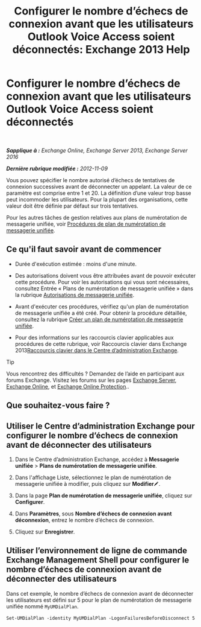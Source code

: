 ﻿---
title: 'Configurer le nombre d’échecs de connexion avant que les utilisateurs Outlook Voice Access soient déconnectés: Exchange 2013 Help'
TOCTitle: Configurer le nombre d’échecs de connexion avant que les utilisateurs Outlook Voice Access soient déconnectés
ms:assetid: 02f93888-168c-44bb-8cf6-17f5fcc3d733
ms:mtpsurl: https://technet.microsoft.com/fr-fr/library/Ee423537(v=EXCHG.150)
ms:contentKeyID: 50477432
ms.date: 05/23/2018
mtps_version: v=EXCHG.150
ms.translationtype: MT
---

# Configurer le nombre d’échecs de connexion avant que les utilisateurs Outlook Voice Access soient déconnectés

 

_**Sapplique à :** Exchange Online, Exchange Server 2013, Exchange Server 2016_

_**Dernière rubrique modifiée :** 2012-11-09_

Vous pouvez spécifier le nombre autorisé d’échecs de tentatives de connexion successives avant de déconnecter un appelant. La valeur de ce paramètre est comprise entre 1 et 20. La définition d’une valeur trop basse peut incommoder les utilisateurs. Pour la plupart des organisations, cette valeur doit être définie par défaut sur trois tentatives.

Pour les autres tâches de gestion relatives aux plans de numérotation de messagerie unifiée, voir [Procédures de plan de numérotation de messagerie unifiée](um-dial-plan-procedures-exchange-2013-help.md).

## Ce qu'il faut savoir avant de commencer

  - Durée d'exécution estimée : moins d'une minute.

  - Des autorisations doivent vous être attribuées avant de pouvoir exécuter cette procédure. Pour voir les autorisations qui vous sont nécessaires, consultez Entrée « Plans de numérotation de messagerie unifiée » dans la rubrique [Autorisations de messagerie unifiée](unified-messaging-permissions-exchange-2013-help.md).

  - Avant d'exécuter ces procédures, vérifiez qu'un plan de numérotation de messagerie unifiée a été créé. Pour obtenir la procédure détaillée, consultez la rubrique [Créer un plan de numérotation de messagerie unifiée](create-a-um-dial-plan-exchange-2013-help.md).

  - Pour des informations sur les raccourcis clavier applicables aux procédures de cette rubrique, voir Raccourcis clavier dans Exchange 2013[Raccourcis clavier dans le Centre d’administration Exchange](keyboard-shortcuts-in-the-exchange-admin-center-exchange-online-protection-help.md).

> [!TIP]
> Vous rencontrez des difficultés ? Demandez de l’aide en participant aux forums Exchange. Visitez les forums sur les pages <a href="https://go.microsoft.com/fwlink/p/?linkid=60612">Exchange Server</a>, <a href="https://go.microsoft.com/fwlink/p/?linkid=267542">Exchange Online</a>, et <a href="https://go.microsoft.com/fwlink/p/?linkid=285351">Exchange Online Protection</a>..


## Que souhaitez-vous faire ?

## Utiliser le Centre d’administration Exchange pour configurer le nombre d’échecs de connexion avant de déconnecter des utilisateurs

1.  Dans le Centre d’administration Exchange, accédez à **Messagerie unifiée** \> **Plans de numérotation de messagerie unifiée**.

2.  Dans l'affichage Liste, sélectionnez le plan de numérotation de messagerie unifiée à modifier, puis cliquez sur **Modifier**![Icône Modifier](images/Bb124582.6f53ccb2-1f13-4c02-bea0-30690e6ea71d(EXCHG.150).gif "Icône Modifier").

3.  Dans la page **Plan de numérotation de messagerie unifiée**, cliquez sur **Configurer**.

4.  Dans **Paramètres**, sous **Nombre d’échecs de connexion avant déconnexion**, entrez le nombre d’échecs de connexion.

5.  Cliquez sur **Enregistrer**.

## Utiliser l’environnement de ligne de commande Exchange Management Shell pour configurer le nombre d’échecs de connexion avant de déconnecter des utilisateurs

Dans cet exemple, le nombre d’échecs de connexion avant de déconnecter les utilisateurs est défini sur 5 pour le plan de numérotation de messagerie unifiée nommé `MyUMDialPlan`.

    Set-UMDialPlan -identity MyUMDialPlan -LogonFailuresBeforeDisconnect 5

